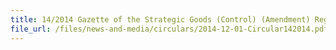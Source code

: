 ```yaml
---
title: 14/2014 Gazette of the Strategic Goods (Control) (Amendment) Regulations 2014
file_url: /files/news-and-media/circulars/2014-12-01-Circular142014.pdf
---
```

